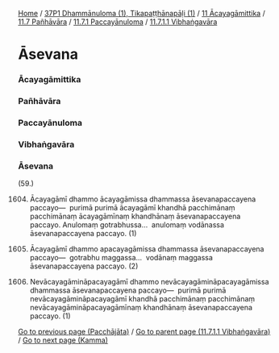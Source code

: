 
[Home](/) / [37P1 Dhammānuloma (1), Tikapaṭṭhānapāḷi (1)](../../../../../37P1.md) / [11 Ācayagāmittika](../../../../11.md) / [11.7 Pañhāvāra](../../../11.7.md) / [11.7.1 Paccayānuloma](../../11.7.1.md) / [11.7.1.1 Vibhaṅgavāra](../11.7.1.1.md)

# Āsevana

### Ācayagāmittika

### Pañhāvāra

### Paccayānuloma

### Vibhaṅgavāra

### Āsevana

(59.)

1604. Ācayagāmī dhammo ācayagāmissa dhammassa āsevanapaccayena paccayo—  purimā purimā ācayagāmī khandhā pacchimānaṃ pacchimānaṃ ācayagāmīnaṃ khandhānaṃ āsevanapaccayena paccayo. Anulomaṃ gotrabhussa…  anulomaṃ vodānassa āsevanapaccayena paccayo. (1)

1605. Ācayagāmī dhammo apacayagāmissa dhammassa āsevanapaccayena paccayo—  gotrabhu maggassa…  vodānaṃ maggassa āsevanapaccayena paccayo. (2)

1606. Nevācayagāmināpacayagāmī dhammo nevācayagāmināpacayagāmissa dhammassa āsevanapaccayena paccayo—  purimā purimā nevācayagāmināpacayagāmī khandhā pacchimānaṃ pacchimānaṃ nevācayagāmināpacayagāmīnaṃ khandhānaṃ āsevanapaccayena paccayo. (1)

[Go to previous page (Pacchājāta)](Pacchajata.md) / [Go to parent page (11.7.1.1 Vibhaṅgavāra)](../11.7.1.1.md) / [Go to next page (Kamma)](Kamma.md)


